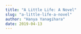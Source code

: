 ```yaml
---
title: "A Little Life: A Novel"
slug: "a-little-life-a-novel"
author: "Hanya Yanagihara"
date: 2019-04-13
---
```

